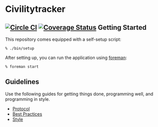 Civilitytracker
===============
[![Circle CI](https://circleci.com/gh/osulp/CivilityTracker.svg?style=shield&circle-token=014496d35708a3041503a1d20392440e7983806a)](https://circleci.com/gh/osulp/CivilityTracker.svg?style=shield&circle-token=014496d35708a3041503a1d20392440e7983806a)
[![Coverage Status](https://coveralls.io/repos/osulp/CivilityTracker/badge.svg?branch=master&service=github)](https://coveralls.io/github/osulp/CivilityTracker?branch=master)
Getting Started
---------------

This repository comes equipped with a self-setup script:

    % ./bin/setup

After setting up, you can run the application using [foreman]:

    % foreman start

[foreman]: http://ddollar.github.io/foreman/

Guidelines
----------

Use the following guides for getting things done, programming well, and
programming in style.

* [Protocol](http://github.com/thoughtbot/guides/blob/master/protocol)
* [Best Practices](http://github.com/thoughtbot/guides/blob/master/best-practices)
* [Style](http://github.com/thoughtbot/guides/blob/master/style)
